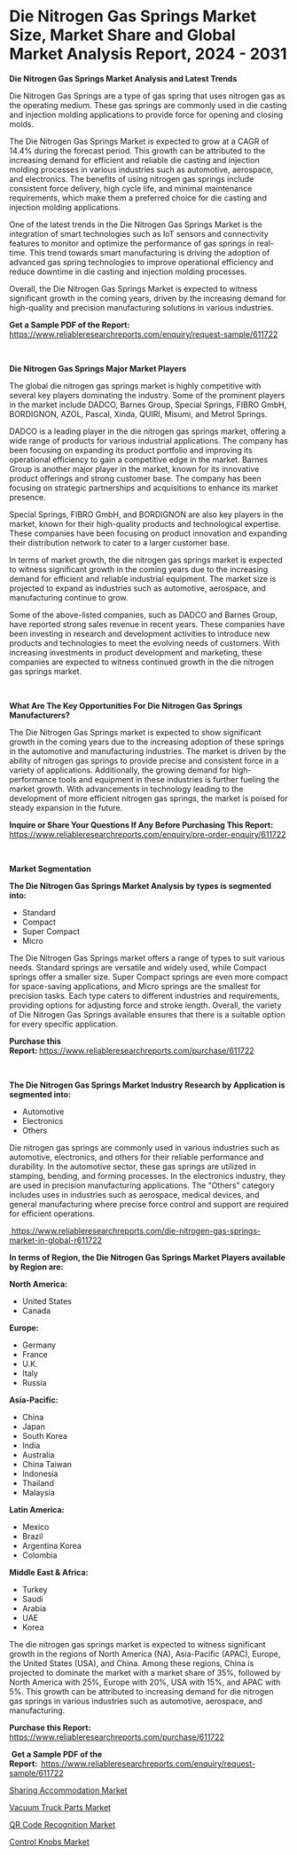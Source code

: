 <p><h1>Die Nitrogen Gas Springs Market Size, Market Share and Global Market Analysis Report, 2024 - 2031</h1></p><p><strong>Die Nitrogen Gas Springs Market Analysis and Latest Trends</strong></p>
<p><p>Die Nitrogen Gas Springs are a type of gas spring that uses nitrogen gas as the operating medium. These gas springs are commonly used in die casting and injection molding applications to provide force for opening and closing molds.</p><p>The Die Nitrogen Gas Springs Market is expected to grow at a CAGR of 14.4% during the forecast period. This growth can be attributed to the increasing demand for efficient and reliable die casting and injection molding processes in various industries such as automotive, aerospace, and electronics. The benefits of using nitrogen gas springs include consistent force delivery, high cycle life, and minimal maintenance requirements, which make them a preferred choice for die casting and injection molding applications.</p><p>One of the latest trends in the Die Nitrogen Gas Springs Market is the integration of smart technologies such as IoT sensors and connectivity features to monitor and optimize the performance of gas springs in real-time. This trend towards smart manufacturing is driving the adoption of advanced gas spring technologies to improve operational efficiency and reduce downtime in die casting and injection molding processes.</p><p>Overall, the Die Nitrogen Gas Springs Market is expected to witness significant growth in the coming years, driven by the increasing demand for high-quality and precision manufacturing solutions in various industries.</p></p>
<p><strong>Get a Sample PDF of the Report:&nbsp;</strong> <a href="https://www.reliableresearchreports.com/enquiry/request-sample/611722">https://www.reliableresearchreports.com/enquiry/request-sample/611722</a></p>
<p>&nbsp;</p>
<p><strong>Die Nitrogen Gas Springs Major Market Players</strong></p>
<p><p>The global die nitrogen gas springs market is highly competitive with several key players dominating the industry. Some of the prominent players in the market include DADCO, Barnes Group, Special Springs, FIBRO GmbH, BORDIGNON, AZOL, Pascal, Xinda, QUIRI, Misumi, and Metrol Springs.</p><p>DADCO is a leading player in the die nitrogen gas springs market, offering a wide range of products for various industrial applications. The company has been focusing on expanding its product portfolio and improving its operational efficiency to gain a competitive edge in the market. Barnes Group is another major player in the market, known for its innovative product offerings and strong customer base. The company has been focusing on strategic partnerships and acquisitions to enhance its market presence.</p><p>Special Springs, FIBRO GmbH, and BORDIGNON are also key players in the market, known for their high-quality products and technological expertise. These companies have been focusing on product innovation and expanding their distribution network to cater to a larger customer base.</p><p>In terms of market growth, the die nitrogen gas springs market is expected to witness significant growth in the coming years due to the increasing demand for efficient and reliable industrial equipment. The market size is projected to expand as industries such as automotive, aerospace, and manufacturing continue to grow.</p><p>Some of the above-listed companies, such as DADCO and Barnes Group, have reported strong sales revenue in recent years. These companies have been investing in research and development activities to introduce new products and technologies to meet the evolving needs of customers. With increasing investments in product development and marketing, these companies are expected to witness continued growth in the die nitrogen gas springs market.</p></p>
<p>&nbsp;</p>
<p><strong>What Are The Key Opportunities For Die Nitrogen Gas Springs Manufacturers?</strong></p>
<p><p>The Die Nitrogen Gas Springs market is expected to show significant growth in the coming years due to the increasing adoption of these springs in the automotive and manufacturing industries. The market is driven by the ability of nitrogen gas springs to provide precise and consistent force in a variety of applications. Additionally, the growing demand for high-performance tools and equipment in these industries is further fueling the market growth. With advancements in technology leading to the development of more efficient nitrogen gas springs, the market is poised for steady expansion in the future.</p></p>
<p><strong>Inquire or Share Your Questions If Any Before Purchasing This Report:</strong> <a href="https://www.reliableresearchreports.com/enquiry/pre-order-enquiry/611722">https://www.reliableresearchreports.com/enquiry/pre-order-enquiry/611722</a></p>
<p>&nbsp;</p>
<p><strong>Market Segmentation</strong></p>
<p><strong>The Die Nitrogen Gas Springs Market Analysis by types is segmented into:</strong></p>
<p><ul><li>Standard</li><li>Compact</li><li>Super Compact</li><li>Micro</li></ul></p>
<p><p>The Die Nitrogen Gas Springs market offers a range of types to suit various needs. Standard springs are versatile and widely used, while Compact springs offer a smaller size. Super Compact springs are even more compact for space-saving applications, and Micro springs are the smallest for precision tasks. Each type caters to different industries and requirements, providing options for adjusting force and stroke length. Overall, the variety of Die Nitrogen Gas Springs available ensures that there is a suitable option for every specific application.</p></p>
<p><strong>Purchase this Report:&nbsp;</strong><a href="https://www.reliableresearchreports.com/purchase/611722">https://www.reliableresearchreports.com/purchase/611722</a></p>
<p>&nbsp;</p>
<p><strong>The Die Nitrogen Gas Springs Market Industry Research by Application is segmented into:</strong></p>
<p><ul><li>Automotive</li><li>Electronics</li><li>Others</li></ul></p>
<p><p>Die nitrogen gas springs are commonly used in various industries such as automotive, electronics, and others for their reliable performance and durability. In the automotive sector, these gas springs are utilized in stamping, bending, and forming processes. In the electronics industry, they are used in precision manufacturing applications. The "Others" category includes uses in industries such as aerospace, medical devices, and general manufacturing where precise force control and support are required for efficient operations.</p></p>
<p><a href="https://www.reliableresearchreports.com/die-nitrogen-gas-springs-market-in-global-r611722">&nbsp;https://www.reliableresearchreports.com/die-nitrogen-gas-springs-market-in-global-r611722</a></p>
<p><strong>In terms of Region, the Die Nitrogen Gas Springs Market Players available by Region are:</strong></p>
<p>
    <p> <strong> North America: </strong>
        <ul>
            <li>United States</li>
            <li>Canada</li>
        </ul>
        </p> 
    <p> <strong> Europe: </strong>
        <ul>
            <li>Germany</li>
            <li>France</li>
            <li>U.K.</li>
            <li>Italy</li>
            <li>Russia</li>
        </ul>
        </p> 
    <p> <strong> Asia-Pacific: </strong>
        <ul>
            <li>China</li>
            <li>Japan</li>
            <li>South Korea</li>
            <li>India</li>
            <li>Australia</li>
            <li>China Taiwan</li>
            <li>Indonesia</li>
            <li>Thailand</li>
            <li>Malaysia</li>
        </ul>
        </p> 
    <p> <strong> Latin America: </strong>
        <ul>
            <li>Mexico</li>
            <li>Brazil</li>
            <li>Argentina Korea</li>
            <li>Colombia</li>
        </ul>
        </p> 
    <p> <strong> Middle East & Africa: </strong>
        <ul>
            <li>Turkey</li>
            <li>Saudi</li>
            <li>Arabia</li>
            <li>UAE</li>
            <li>Korea</li>
        </ul>
    </p>
    </p>
<p><p>The die nitrogen gas springs market is expected to witness significant growth in the regions of North America (NA), Asia-Pacific (APAC), Europe, the United States (USA), and China. Among these regions, China is projected to dominate the market with a market share of 35%, followed by North America with 25%, Europe with 20%, USA with 15%, and APAC with 5%. This growth can be attributed to increasing demand for die nitrogen gas springs in various industries such as automotive, aerospace, and manufacturing.</p></p>
<p><strong>Purchase this Report: </strong><a href="https://www.reliableresearchreports.com/purchase/611722">https://www.reliableresearchreports.com/purchase/611722</a></p>
<p>&nbsp;<strong>Get a Sample PDF of the Report:&nbsp;&nbsp;</strong><a href="https://www.reliableresearchreports.com/enquiry/request-sample/611722">https://www.reliableresearchreports.com/enquiry/request-sample/611722</a></p>
<p><strong></strong></p>
<p><p><a href="https://github.com/DaveBlock08/Market-Research-Report-List-1/blob/main/sharing-accommodation-market.md">Sharing Accommodation Market</a></p><p><a href="https://medium.com/@kelleebernier1851/vacuum-truck-parts-market-size-growth-and-industry-analysis-by-market-segmentation-and-regional-0b3c88e5e305">Vacuum Truck Parts Market</a></p><p><a href="https://github.com/sarabits412/Market-Research-Report-List-1/blob/main/qr-code-recognition-market.md">QR Code Recognition Market</a></p><p><a href="https://medium.com/@sean.peake0978/control-knobs-market-share-and-new-trends-analysis-by-its-type-application-end-use-and-forecast-c1670ce424ed">Control Knobs Market</a></p></p>